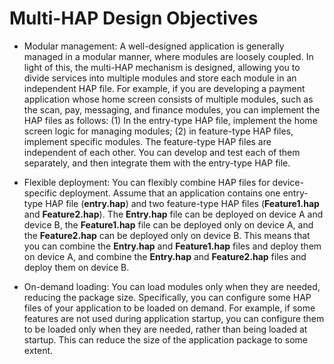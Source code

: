 # Multi-HAP Design Objectives


- Modular management: A well-designed application is generally managed in a modular manner, where modules are loosely coupled. In light of this, the multi-HAP mechanism is designed, allowing you to divide services into multiple modules and store each module in an independent HAP file. For example, if you are developing a payment application whose home screen consists of multiple modules, such as the scan, pay, messaging, and finance modules, you can implement the HAP files as follows: (1) In the entry-type HAP file, implement the home screen logic for managing modules; (2) in feature-type HAP files, implement specific modules. The feature-type HAP files are independent of each other. You can develop and test each of them separately, and then integrate them with the entry-type HAP file.

- Flexible deployment: You can flexibly combine HAP files for device-specific deployment. Assume that an application contains one entry-type HAP file (**entry.hap**) and two feature-type HAP files (**Feature1.hap** and **Feature2.hap**). The **Entry.hap** file can be deployed on device A and device B, the **Feature1.hap** file can be deployed only on device A, and the **Feature2.hap** can be deployed only on device B. This means that you can combine the **Entry.hap** and **Feature1.hap** files and deploy them on device A, and combine the **Entry.hap** and **Feature2.hap** files and deploy them on device B.

- On-demand loading: You can load modules only when they are needed, reducing the package size. Specifically, you can configure some HAP files of your application to be loaded on demand. For example, if some features are not used during application startup, you can configure them to be loaded only when they are needed, rather than being loaded at startup. This can reduce the size of the application package to some extent.
